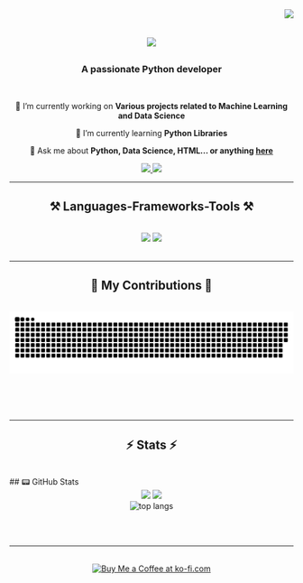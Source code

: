 <img align="right" src="https://visitor-badge.laobi.icu/badge?page_id=ReetikaChavan.Reetikachavan" />

<h1 align="center">
    <img src="https://readme-typing-svg.herokuapp.com/?font=Righteous&size=35&center=true&vCenter=true&width=500&height=70&duration=4000&lines=Hi+There!+👋;+I'm+Reetika+Chavan!;" />
</h1>

<h3 align="center">A passionate Python developer</h3>

<br/>

<div align="center">
 
 🔭 I’m currently working on **Various projects related to Machine Learning and Data Science**
 
 🌱 I’m currently learning **Python Libraries**

💬 Ask me about **Python, Data Science, HTML... or anything [here](https://github.com/salesp07/salesp07/issues)**


 </div>
 
<div align="center"> 
  <a href="mailto:reetikachavan02@gmail.com">
    <img src="https://img.shields.io/badge/Gmail-333333?style=for-the-badge&logo=gmail&logoColor=red" />
  </a>
  <a href="https://linkedin.com/in/Reetika-Chavan" target="_blank">
    <img src="https://img.shields.io/badge/LinkedIn-0077B5?style=for-the-badge&logo=linkedin&logoColor=white" target="_blank" />
  </a>
  
</div>

 <hr/>
 
<h2 align="center">⚒️ Languages-Frameworks-Tools ⚒️</h2>
<br/>
<div align="center">
    <img src="https://skillicons.dev/icons?i=python,java,html,css,vscode,github,r" />
    <img src="https://skillicons.dev/icons?i=flutter,powerbi" /><br>
</div>

<br/>
<hr/>

<div align="center">
  <h2>🐍 My Contributions 🐍</h2>
  <br>
  <img alt="snake eating my contributions" src="https://raw.githubusercontent.com/ReetikaChavan/ReetikaChavan/output/github-contribution-grid-snake.svg" />
  
  <br/><br/><br/>
</div>

<hr/>

<h2 align="center">⚡ Stats ⚡</h2>
<br>
## 📟 GitHub Stats
<div align="center">
	<img width="48%" src="https://github-readme-stats.vercel.app/api?username=ReetikaChavan&show_icons=true&theme=vue" />
	<img width="48%" src="https://github-readme-streak-stats.herokuapp.com/?user=ReetikaChavan&theme=vue" />
	 <br/>
  <img width=325 align="center" src="https://github-readme-stats-salesp07.vercel.app/api/top-langs/?username=ReetikaChavan&hide=HTML&langs_count=8&layout=compact&theme=react&border_radius=10&size_weight=0.5&count_weight=0.5&exclude_repo=github-readme-stats" alt="top langs" />
</div>

<br/><br/>

<hr/>

<br/>

<div align="center">
<a href='https://ko-fi.com/V7V4RAK9C' target='_blank'><img height='64' style='border:0px;height:64px;' src='https://storage.ko-fi.com/cdn/kofi1.png?v=3' border='0' alt='Buy Me a Coffee at ko-fi.com' /></a>
</div>

<br/>
